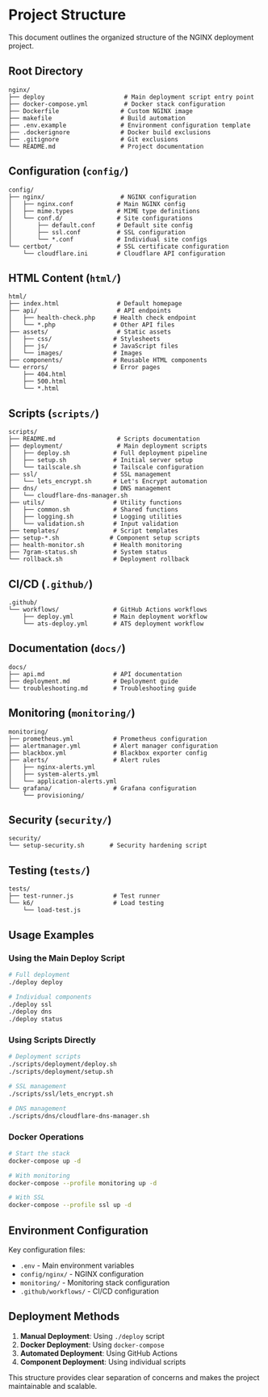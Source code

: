 # Project Structure

This document outlines the organized structure of the NGINX deployment project.

## Root Directory

```text
nginx/
├── deploy                      # Main deployment script entry point
├── docker-compose.yml          # Docker stack configuration
├── Dockerfile                 # Custom NGINX image
├── makefile                   # Build automation
├── .env.example               # Environment configuration template
├── .dockerignore              # Docker build exclusions
├── .gitignore                 # Git exclusions
└── README.md                  # Project documentation
```

## Configuration (`config/`)

```text
config/
├── nginx/                     # NGINX configuration
│   ├── nginx.conf            # Main NGINX config
│   ├── mime.types            # MIME type definitions
│   └── conf.d/               # Site configurations
│       ├── default.conf      # Default site config
│       ├── ssl.conf          # SSL configuration
│       └── *.conf            # Individual site configs
└── certbot/                  # SSL certificate configuration
    └── cloudflare.ini        # Cloudflare API configuration
```

## HTML Content (`html/`)

```text
html/
├── index.html                # Default homepage
├── api/                      # API endpoints
│   ├── health-check.php     # Health check endpoint
│   └── *.php                # Other API files
├── assets/                   # Static assets
│   ├── css/                 # Stylesheets
│   ├── js/                  # JavaScript files
│   └── images/              # Images
├── components/              # Reusable HTML components
└── errors/                  # Error pages
    ├── 404.html
    ├── 500.html
    └── *.html
```

## Scripts (`scripts/`)

```text
scripts/
├── README.md                 # Scripts documentation
├── deployment/               # Main deployment scripts
│   ├── deploy.sh            # Full deployment pipeline
│   ├── setup.sh             # Initial server setup
│   └── tailscale.sh         # Tailscale configuration
├── ssl/                     # SSL management
│   └── lets_encrypt.sh      # Let's Encrypt automation
├── dns/                     # DNS management
│   └── cloudflare-dns-manager.sh
├── utils/                   # Utility functions
│   ├── common.sh            # Shared functions
│   ├── logging.sh           # Logging utilities
│   └── validation.sh        # Input validation
├── templates/               # Script templates
├── setup-*.sh              # Component setup scripts
├── health-monitor.sh        # Health monitoring
├── 7gram-status.sh          # System status
└── rollback.sh              # Deployment rollback
```

## CI/CD (`.github/`)

```text
.github/
└── workflows/               # GitHub Actions workflows
    ├── deploy.yml           # Main deployment workflow
    └── ats-deploy.yml       # ATS deployment workflow
```

## Documentation (`docs/`)

```text
docs/
├── api.md                   # API documentation
├── deployment.md            # Deployment guide
└── troubleshooting.md       # Troubleshooting guide
```

## Monitoring (`monitoring/`)

```text
monitoring/
├── prometheus.yml           # Prometheus configuration
├── alertmanager.yml         # Alert manager configuration
├── blackbox.yml             # Blackbox exporter config
├── alerts/                  # Alert rules
│   ├── nginx-alerts.yml
│   ├── system-alerts.yml
│   └── application-alerts.yml
└── grafana/                 # Grafana configuration
    └── provisioning/
```

## Security (`security/`)

```text
security/
└── setup-security.sh       # Security hardening script
```

## Testing (`tests/`)

```text
tests/
├── test-runner.js           # Test runner
└── k6/                      # Load testing
    └── load-test.js
```

## Usage Examples

### Using the Main Deploy Script

```bash
# Full deployment
./deploy deploy

# Individual components
./deploy ssl
./deploy dns
./deploy status
```

### Using Scripts Directly

```bash
# Deployment scripts
./scripts/deployment/deploy.sh
./scripts/deployment/setup.sh

# SSL management
./scripts/ssl/lets_encrypt.sh

# DNS management
./scripts/dns/cloudflare-dns-manager.sh
```

### Docker Operations

```bash
# Start the stack
docker-compose up -d

# With monitoring
docker-compose --profile monitoring up -d

# With SSL
docker-compose --profile ssl up -d
```

## Environment Configuration

Key configuration files:
- `.env` - Main environment variables
- `config/nginx/` - NGINX configuration
- `monitoring/` - Monitoring stack configuration
- `.github/workflows/` - CI/CD configuration

## Deployment Methods

1. **Manual Deployment**: Using `./deploy` script
2. **Docker Deployment**: Using `docker-compose`
3. **Automated Deployment**: Using GitHub Actions
4. **Component Deployment**: Using individual scripts

This structure provides clear separation of concerns and makes the project maintainable and scalable.

